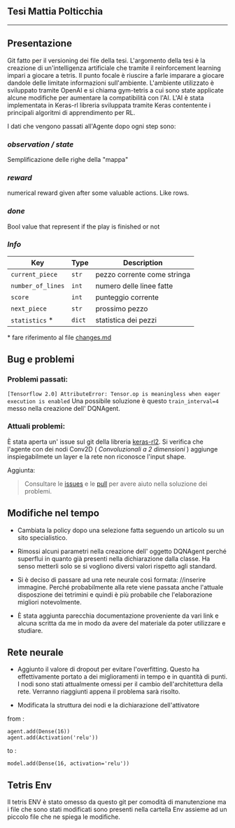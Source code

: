 **Tesi Mattia Polticchia**
---
---

Presentazione
---
Git fatto per il versioning dei file della tesi.
L'argomento della tesi è la creazione di un'intelligenza artificiale che tramite il reinforcement learning impari a giocare a tetris.
Il punto focale è riuscire a farle imparare a giocare dandole delle limitate informazioni sull'ambiente.
L'ambiente utilizzato è sviluppato tramite OpenAI e si chiama gym-tetris
a cui sono state applicate alcune modifiche per aumentare la compatibilità con l'AI. 
L'AI è stata implementata in Keras-rl libreria sviluppata tramite Keras contentente i principali algoritmi di apprendimento per RL.

I dati che vengono passati all'Agente dopo ogni step sono:
### *observation / state*
Semplificazione delle righe della "mappa"

### *reward*
numerical reward given after some valuable actions. Like rows. 


### *done*
Bool value that represent if the play is finished or not

### *Info*
Key |	Type |	Description
----|--------|-------------
`current_piece`   | `str` | pezzo corrente come stringa
`number_of_lines` | `int` |	numero delle linee fatte
`score`           | `int` |	punteggio corrente
`next_piece`      | `str` |	prossimo pezzo
`statistics` *    | `dict`|	statistica dei pezzi

\* fare riferimento al file [changes.md](https://github.com/TheTrash/Thesis-Work/blob/master/env/changes.md)

Bug e problemi
---
### Problemi passati: 
`[Tensorflow 2.0] AttributeError: Tensor.op is meaningless when eager execution is enabled`
Una possibile soluzione è questo `train_interval=4` messo nella creazione dell' DQNAgent.

### Attuali problemi:

È stata aperta un' issue sul git della libreria [keras-rl2](https://github.com/wau/keras-rl2/issues/7).
Si verifica che l'agente con dei nodi Conv2D ( _Convoluzionali a 2 dimensioni_ ) aggiunge inspiegabilmete un layer e la rete non riconosce l'input shape.

Aggiunta:
> Consultare le [issues](https://github.com/wau/keras-rl/issues]) e le [pull](https://github.com/keras-rl/keras-rl/pulls) per avere aiuto nella soluzione dei problemi.

Modifiche nel tempo
---
* Cambiata la policy dopo una selezione fatta seguendo un articolo su un sito 
specialistico.

* Rimossi alcuni parametri nella creazione dell' oggetto DQNAgent perché superflui in quanto già presenti nella dichiarazione dalla classe. Ha senso metterli solo  se si vogliono diversi valori rispetto agli standard. 

* Si è deciso di passare ad una rete neurale così formata: //inserire immagine.
Perché probabilmente alla rete viene passata anche l'attuale disposzione dei tetrimini e quindi è più probabile che l'elaborazione migliori notevolmente. 

* È stata aggiunta parecchia documentazione proveniente da vari link e alcuna scritta da me in modo da avere del materiale da poter utilizzare e studiare.

Rete neurale
---
* Aggiunto il valore di dropout per evitare l'overfitting. Questo ha effettivamente portato a dei miglioramenti in tempo e in quantità di punti.
I nodi sono stati attualmente omessi per il cambio dell'architettura della rete. Verranno riaggiunti appena il problema sarà risolto.

* Modificata la struttura dei nodi e la dichiarazione dell'attivatore

from :
```
agent.add(Dense(16))
agent.add(Activation('relu'))
```
to : 

 `model.add(Dense(16, activation='relu'))`

Tetris Env
---
Il tetris ENV è stato omesso da questo git per comodità di manutenzione ma i file che sono stati modificati sono presenti nella cartella Env assieme ad un piccolo file che ne spiega le modifiche.